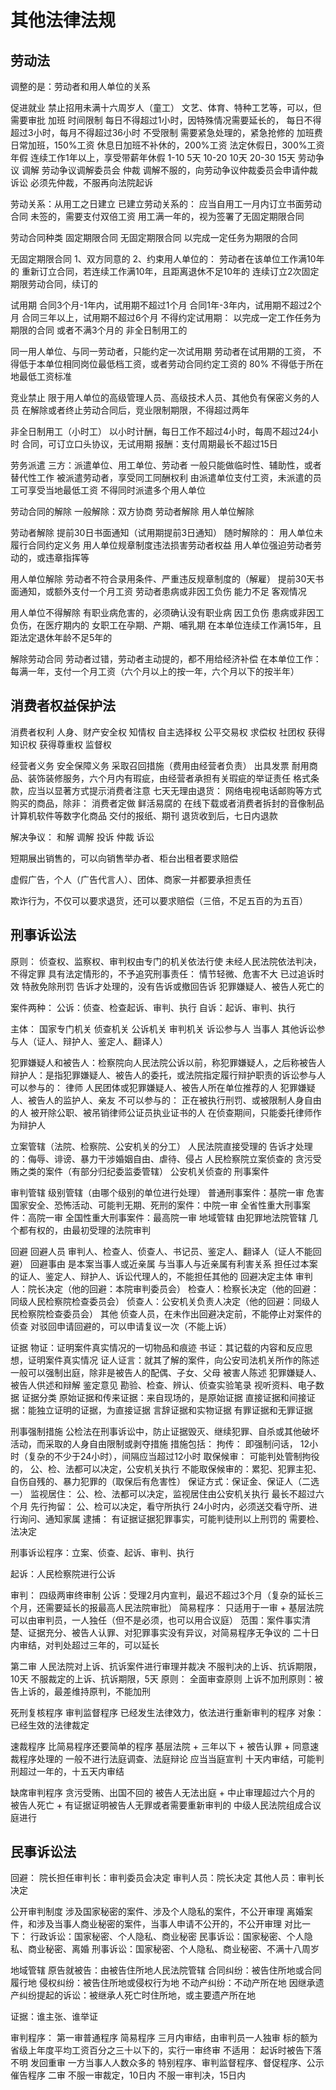 # 其他法律法规

## 劳动法

调整的是：劳动者和用人单位的关系

促进就业
  禁止招用未满十六周岁人（童工）
  文艺、体育、特种工艺等，可以，但需要审批
加班
  时间限制
    每日不得超过1小时，因特殊情况需要延长的，
    每日不得超过3小时，每月不得超过36小时
  不受限制
    需要紧急处理的，紧急抢修的
  加班费
    日常加班，150%工资
    休息日加班不补休的，200%工资
    法定休假日，300%工资
年假
  连续工作1年以上，享受带薪年休假
  1-10 5天
  10-20 10天
  20-30 15天
劳动争议
  调解 劳动争议调解委员会
  仲裁 调解不服的，向劳动争议仲裁委员会申请仲裁
  诉讼 必须先仲裁，不服再向法院起诉

劳动关系：从用工之日建立
已建立劳动关系的：
  应当自用工一月内订立书面劳动合同
  未签的，需要支付双倍工资
  用工满一年的，视为签署了无固定期限合同

劳动合同种类
  固定期限合同
  无固定期限合同
  以完成一定任务为期限的合同

无固定期限合同
  1、双方同意的
  2、约束用人单位的：
    劳动者在该单位工作满10年的
    重新订立合同，若连续工作满10年，且距离退休不足10年的
    连续订立2次固定期限劳动合同，续订的

试用期
  合同3个月-1年内，试用期不超过1个月
  合同1年-3年内，试用期不超过2个月
  合同三年以上，试用期不超过6个月
  不得约定试用期：
    以完成一定工作任务为期限的合同
    或者不满3个月的
    非全日制用工的

同一用人单位、与同一劳动者，只能约定一次试用期
劳动者在试用期的工资，
  不得低于本单位相同岗位最低档工资，或者劳动合同约定工资的 80%
  不得低于所在地最低工资标准

竞业禁止
  限于用人单位的高级管理人员、高级技术人员、其他负有保密义务的人员
  在解除或者终止劳动合同后，竞业限制期限，不得超过两年

非全日制用工（小时工）
  以小时计酬，每日工作不超过4小时，每周不超过24小时
  合同，可订立口头协议，无试用期
  报酬：支付周期最长不超过15日

劳务派遣
  三方：派遣单位、用工单位、劳动者
  一般只能做临时性、辅助性，或者替代性工作
  被派遣劳动者，享受同工同酬权利
  由派遣单位支付工资，未派遣的员工可享受当地最低工资
  不得同时派遣多个用人单位

劳动合同的解除
  一般解除：双方协商
  劳动者解除
  用人单位解除

劳动者解除
  提前30日书面通知（试用期提前3日通知）
  随时解除的：
    用人单位未履行合同约定义务
    用人单位规章制度违法损害劳动者权益
    用人单位强迫劳动者劳动的，或违章指挥等

用人单位解除
  劳动者不符合录用条件、严重违反规章制度的（解雇）
  提前30天书面通知，或额外支付一个月工资
    劳动者患病或非因工负伤
    能力不足
    客观情况

用人单位不得解除
  有职业病危害的，必须确认没有职业病
  因工负伤
  患病或非因工负伤，在医疗期内的
  女职工在孕期、产期、哺乳期
  在本单位连续工作满15年，且距法定退休年龄不足5年的

解除劳动合同
  劳动者过错，劳动者主动提的，都不用给经济补偿
  在本单位工作：每满一年，支付一个月工资（六个月以上的按一年，六个月以下的按半年）

## 消费者权益保护法

消费者权利
  人身、财产安全权
  知情权
  自主选择权
  公平交易权
  求偿权
  社团权
  获得知识权
  获得尊重权
  监督权

经营者义务
  安全保障义务
  采取召回措施（费用由经营者负责）
  出具发票
  耐用商品、装饰装修服务，六个月内有瑕疵，由经营者承担有关瑕疵的举证责任
  格式条款，应当以显著方式提示消费者注意
  七天无理由退货：
    网络电视电话邮购等方式购买的商品，除非：
      消费者定做
      鲜活易腐的
      在线下载或者消费者拆封的音像制品
      计算机软件等数字化商品
      交付的报纸、期刊
    退货收到后，七日内退款

解决争议：
  和解
  调解
  投诉
  仲裁
  诉讼

短期展出销售的，可以向销售举办者、柜台出租者要求赔偿

虚假广告，个人（广告代言人）、团体、商家一并都要承担责任

欺诈行为，不仅可以要求退货，还可以要求赔偿（三倍，不足五百的为五百）

## 刑事诉讼法

原则：
  侦查权、监察权、审判权由专门的机关依法行使
  未经人民法院依法判决，不得定罪
  具有法定情形的，不予追究刑事责任：
    情节轻微、危害不大
    已过追诉时效
    特赦免除刑罚
    告诉才处理的，没有告诉或撤回告诉
    犯罪嫌疑人、被告人死亡的

案件两种：
  公诉：侦查、检查起诉、审判、执行
  自诉：起诉、审判、执行

主体：
  国家专门机关
    侦查机关
    公诉机关
    审判机关
  诉讼参与人
    当事人
    其他诉讼参与人（证人、辩护人、鉴定人、翻译人）

犯罪嫌疑人和被告人：检察院向人民法院公诉以前，称犯罪嫌疑人，之后称被告人
辩护人：是指犯罪嫌疑人、被告人的委托，或法院指定履行辩护职责的诉讼参与人
  可以参与的：
    律师
    人民团体或犯罪嫌疑人、被告人所在单位推荐的人
    犯罪嫌疑人、被告人的监护人、亲友
  不可以参与的：
    正在被执行刑罚、或被限制人身自由的人
    被开除公职、被吊销律师公证员执业证书的人
    在侦查期间，只能委托律师作为辩护人

立案管辖（法院、检察院、公安机关的分工）
  人民法院直接受理的
    告诉才处理的：侮辱、诽谤、暴力干涉婚姻自由、虐待、侵占
  人民检察院立案侦查的
    贪污受贿之类的案件（有部分归纪委监委管辖）
  公安机关侦查的
    刑事案件

审判管辖
  级别管辖（由哪个级别的单位进行处理）
    普通刑事案件：基院一审
    危害国家安全、恐怖活动、可能判无期、死刑的案件：中院一审
    全省性重大刑事案件：高院一审
    全国性重大刑事案件：最高院一审
  地域管辖
    由犯罪地法院管辖
    几个都有权的，由最初受理的法院审判

回避
  回避人员
    审判人、检查人、侦查人、书记员、鉴定人、翻译人（证人不能回避）
  回避事由
    是本案当事人或近亲属
    与当事人与近亲属有利害关系
    担任过本案的证人、鉴定人、辩护人、诉讼代理人的，不能担任其他的
  回避决定主体
    审判人：院长决定（他的回避：本院审判委员会）
    检查人：检察长决定（他的回避：同级人民检察院检查委员会）
    侦查人：公安机关负责人决定（他的回避：同级人民检察院检查委员会）
  其他
    侦查人员，在未作出回避决定前，不能停止对案件的侦查
    对驳回申请回避的，可以申请复议一次（不能上诉）

证据
  物证：证明案件真实情况的一切物品和痕迹
  书证：其记载的内容和反应思想，证明案件真实情况
  证人证言：就其了解的案件，向公安司法机关所作的陈述
    一般可以强制出庭，除非是被告人的配偶、子女、父母
  被害人陈述
  犯罪嫌疑人、被告人供述和辩解
  鉴定意见
  勘验、检查、辨认、侦查实验笔录
  视听资料、电子数据
证据分类
  原始证据和传来证据：来自现场的，是原始证据
  直接证据和间接证据：能独立证明的证据，为直接证据
  言辞证据和实物证据
  有罪证据和无罪证据

刑事强制措施
  公检法在刑事诉讼中，防止证据毁灭、继续犯罪、自杀或其他破坏活动，而采取的人身自由限制或剥夺措施
  措施包括：
    拘传：
      即强制问话，
      12小时（复杂的不少于24小时），间隔应当超过12小时
    取保候审：
      可能判处管制拘役的，
      公、检、法都可以决定，公安机关执行
      不能取保候审的：累犯、犯罪主犯、自伤自残的、暴力犯罪的（取保后有危害性）
      保证方式：保证金、保证人（二选一）
    监视居住：
      公、检、法都可以决定，监视居住由公安机关执行
      最长不超过六个月
    先行拘留：
      公、检可以决定，看守所执行
      24小时内，必须送交看守所、进行询问、通知家属
    逮捕：
      有证据证据犯罪事实，可能判徒刑以上刑罚的
      需要检、法决定

刑事诉讼程序：立案、侦查、起诉、审判、执行

起诉：人民检察院进行公诉

审判：
  四级两审终审制
  公诉：受理2月内宣判，最迟不超过3个月（复杂的延长三个月，还需要延长的报最高人民法院审批）
  简易程序：
    只适用于一审 + 基层法院
    可以由审判员，一人独任（但不是必须，也可以用合议庭）
    范围：案件事实清楚、证据充分、被告人认罪、对犯罪事实没有异议，对简易程序无争议的
    二十日内审结，对判处超过三年的，可以延长

第二审
  人民法院对上诉、抗诉案件进行审理并裁决
  不服判决的上诉、抗诉期限，10天
  不服裁定的上诉、抗诉期限，5天
  原则：
    全面审查原则
    上诉不加刑原则：被告上诉的，最差维持原判，不能加刑

死刑复核程序
审判监督程序
  已经发生法律效力，依法进行重新审判的程序
  对象：已经生效的法律裁定

速裁程序
  比简易程序还要简单的程序
  基层法院 + 三年以下 + 被告认罪 + 同意速裁程序处理的
  一般不进行法庭调查、法庭辩论
  应当当庭宣判
  十天内审结，可能判刑超过一年的，十五天内审结

缺席审判程序
  贪污受贿、出国不回的
  被告人无法出庭 + 中止审理超过六个月的
  被告人死亡 + 有证据证明被告人无罪或者需要重新审判的
  中级人民法院组成合议庭进行

## 民事诉讼法

回避：
  院长担任审判长：审判委员会决定
  审判人员：院长决定
  其他人员：审判长决定

公开审判制度
  涉及国家秘密的案件、涉及个人隐私的案件，不公开审理
  离婚案件，和涉及当事人商业秘密的案件，当事人申请不公开的，不公开审理
  对比一下：
    行政诉讼：国家秘密、个人隐私、商业秘密
    民事诉讼：国家秘密、个人隐私、商业秘密、离婚
    刑事诉讼：国家秘密、个人隐私、商业秘密、不满十八周岁

地域管辖
  原告就被告：由被告住所地人民法院管辖
  合同纠纷：被告住所地或合同履行地
  侵权纠纷：被告住所地或侵权行为地
  不动产纠纷：不动产所在地
  因继承遗产纠纷提起的诉讼：被继承人死亡时住所地，或主要遗产所在地

证据：谁主张、谁举证

审判程序：
  第一审普通程序
  简易程序
    三月内审结，由审判员一人独审
    标的额为省级上年度平均工资百分之三十以下的，实行一审终审
    不适用：
      起诉时被告下落不明
      发回重审
      一方当事人人数众多的
      特别程序、审判监督程序、督促程序、公示催告程序
  二审
    不服一审裁定，10日内
    不服一审判决，15日内
